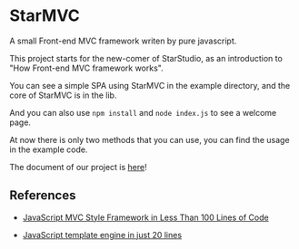 # StarMVC

A small Front-end MVC framework writen by pure javascript.

This project starts for the new-comer of StarStudio, as an introduction to "How Front-end MVC framework works".

You can see a simple SPA using StarMVC in the example directory, and the core of StarMVC is in the lib.

And you can also use `npm install` and `node index.js` to see a welcome page.

At now there is only two methods that you can use, you can find the usage in the example code.

The document of our project is [here](https://github.com/StarStudio/StarMVC/wiki)!

## References

 - [JavaScript MVC Style Framework in Less Than 100 Lines of Code](http://www.codeproject.com/Articles/869488/JavaScript-MVC-Style-Framework-in-Less-Than-Lines)

 - [JavaScript template engine in just 20 lines](http://krasimirtsonev.com/blog/article/Javascript-template-engine-in-just-20-line)
